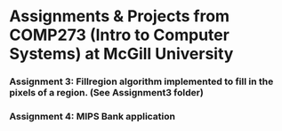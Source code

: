 # Assignments & Projects from COMP273 (Intro to Computer Systems) at McGill University
### **Assignment** 3: Fillregion algorithm implemented to fill in the pixels of a region. (See Assignment3 folder)
### **Assignment** 4: MIPS Bank application

